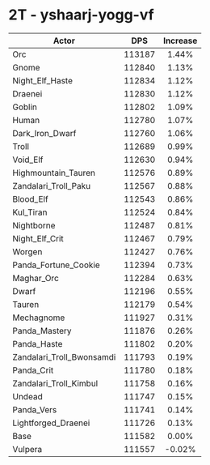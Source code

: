 # 2T - yshaarj-yogg-vf
| Actor | DPS | Increase |
|---|:---:|:---:|
|Orc|113187|1.44%|
|Gnome|112840|1.13%|
|Night_Elf_Haste|112834|1.12%|
|Draenei|112830|1.12%|
|Goblin|112802|1.09%|
|Human|112780|1.07%|
|Dark_Iron_Dwarf|112760|1.06%|
|Troll|112689|0.99%|
|Void_Elf|112630|0.94%|
|Highmountain_Tauren|112576|0.89%|
|Zandalari_Troll_Paku|112567|0.88%|
|Blood_Elf|112543|0.86%|
|Kul_Tiran|112524|0.84%|
|Nightborne|112487|0.81%|
|Night_Elf_Crit|112467|0.79%|
|Worgen|112427|0.76%|
|Panda_Fortune_Cookie|112394|0.73%|
|Maghar_Orc|112284|0.63%|
|Dwarf|112196|0.55%|
|Tauren|112179|0.54%|
|Mechagnome|111927|0.31%|
|Panda_Mastery|111876|0.26%|
|Panda_Haste|111802|0.20%|
|Zandalari_Troll_Bwonsamdi|111793|0.19%|
|Panda_Crit|111780|0.18%|
|Zandalari_Troll_Kimbul|111758|0.16%|
|Undead|111747|0.15%|
|Panda_Vers|111741|0.14%|
|Lightforged_Draenei|111726|0.13%|
|Base|111582|0.00%|
|Vulpera|111557|-0.02%|
